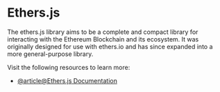 # Ethers.js

The ethers.js library aims to be a complete and compact library for interacting with the Ethereum Blockchain and its ecosystem. It was originally designed for use with ethers.io and has since expanded into a more general-purpose library.

Visit the following resources to learn more:

- [@article@Ethers.js Documentation](https://docs.ethers.io/)
